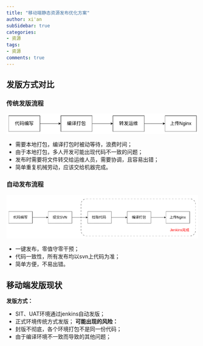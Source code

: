 ```yaml
---
title: "移动端静态资源发布优化方案"
author: xi'an
subSidebar: true
categories:
- 资源
tags:
- 资源 
comments: true
---
```


## 发版方式对比
### 传统发版流程
![传统发版流程](/docs/market/public-1.png)
- 需要本地打包，编译打包时被动等待，浪费时间；
- 由于本地打包，多人开发可能出现代码不一致的问题；
- 发布时需要将文件转交给运维人员，需要协调，且容易出错；
- 简单重复机械劳动，应该交给机器完成。

### 自动发布流程
![自动发布流程](/docs/market/public-2.png)
- 一键发布，零值守零干预；
- 代码一致性，所有发布均以svn上代码为准；
- 简单方便，不易出错。

## 移动端发版现状
**发版方式：**
- SIT、UAT环境通过jenkins自动发版；
- 正式环境传统方式发版；
**可能出现的风险：**
- 封版不彻底，各个环境打包不是同一份代码；
- 由于编译环境不一致而导致的其他问题；